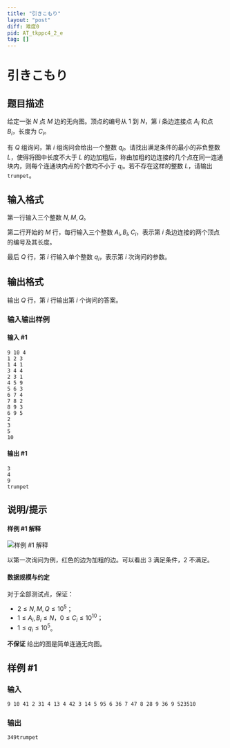 ```yaml
---
title: "引きこもり"
layout: "post"
diff: 难度0
pid: AT_tkppc4_2_e
tag: []
---
```


# 引きこもり

## 题目描述

给定一张 $N$ 点 $M$ 边的无向图。顶点的编号从 $1$ 到 $N$，第 $i$ 条边连接点 $A_i$ 和点 $B_i$，长度为 $C_i$。

有 $Q$ 组询问，第 $i$ 组询问会给出一个整数 $q_i$。请找出满足条件的最小的非负整数 $L$，使得将图中长度不大于 $L$ 的边加粗后，称由加粗的边连接的几个点在同一连通块内，则每个连通块内点的个数均不小于 $q_i$。若不存在这样的整数 $L$，请输出 `trumpet`。

## 输入格式

第一行输入三个整数 $N,M,Q$。

第二行开始的 $M$ 行，每行输入三个整数 $A_i,B_i,C_i$，表示第 $i$ 条边连接的两个顶点的编号及其长度。

最后 $Q$ 行，第 $i$ 行输入单个整数 $q_i$，表示第 $i$ 次询问的参数。

## 输出格式

输出 $Q$ 行，第 $i$ 行输出第 $i$ 个询问的答案。

### 输入输出样例

#### 输入 #1

```
9 10 4
1 2 3
1 4 1
3 4 4
2 3 1
4 5 9
5 6 3
6 7 4
7 8 2
8 9 3
6 9 5
2
3
5
10

```

#### 输出 #1

```
3
4
9
trumpet

```

## 说明/提示

#### 样例 #1 解释

![样例 #1 解释](https://img.atcoder.jp/tkppc4-2/faff237ade903a85fd7554c7f343687e.png)

以第一次询问为例，红色的边为加粗的边。可以看出 $3$ 满足条件，$2$ 不满足。

#### 数据规模与约定

对于全部测试点，保证：

- $2\le N,M,Q\le 10^5$；
- $1\le A_i,B_i\le N$，$0\le C_i\le 10^{10}$；
- $1\le q_i\le 10^5$。

**不保证** 给出的图是简单连通无向图。

## 样例 #1

### 输入

```
9 10 41 2 31 4 13 4 42 3 14 5 95 6 36 7 47 8 28 9 36 9 523510
```

### 输出

```
349trumpet
```

